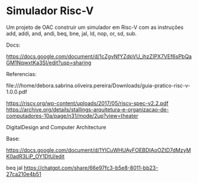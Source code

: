 # Simulador Risc-V

Um projeto de OAC construir um simulador em Risc-V com as instruções add, addi, and, andi, beq, bne, jal, ld, nop, or, sd, sub.


Docs:

https://docs.google.com/document/d/1cZgvNfYZdpVU_ihzZIPX7VEf6sPbQaGM1NqwxtKa3SI/edit?usp=sharing

Referencias:

  file:///home/debora.sabrina.oliveira.pereira/Downloads/guia-pratico-risc-v-1.0.0.pdf

  https://riscv.org/wp-content/uploads/2017/05/riscv-spec-v2.2.pdf
  https://archive.org/details/stallings-arquitetura-e-organizacao-de-computadores-10a/page/n31/mode/2up?view=theater
  
  DigitalDesign and Computer Architecture

Base:

https://docs.google.com/document/d/1YlCuWHUAyFOEBDIAoOZtD7dMzyMK0adR3LiP_OY1DtU/edit

beq jal
https://chatgpt.com/share/66e97fc3-b5e8-8011-bb23-27ca210e4b51
